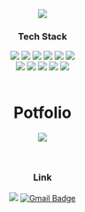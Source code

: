 <!--
**tyrl76/tyrl76** is a ✨ _special_ ✨ repository because its `README.md` (this file) appears on your GitHub profile.

Here are some ideas to get you started:

- 🔭 I’m currently working on ...
- 🌱 I’m currently learning ...
- 👯 I’m looking to collaborate on ...
- 🤔 I’m looking for help with ...
- 💬 Ask me about ...
- 📫 How to reach me: ...
- 😄 Pronouns: ...
- ⚡ Fun fact: ...
-->
<div align="center">
<div>
  <img src="https://capsule-render.vercel.app/api?type=waving&color=gradient&height=180&section=header&text=Dongwon&animation=fadeIn&fontSize=70&fontAlign=77&fontAlignY=42&desc=Back-end%20Developer&descSize=16&descAlign=86&descAlignY=15" />
</div>

### Tech Stack

<div>  
  <img src="https://img.shields.io/badge/Python-3776AB?style=flat-square&logo=Python&logoColor=white"/>
  <img src="https://img.shields.io/badge/Javascript-F7DF1E?style=flat-square&logo=Javascript&logoColor=white"/>
  <img src="https://img.shields.io/badge/C++-00599C?style=flat-square&logo=C%2B%2B&logoColor=white"/>
  <img src="https://img.shields.io/badge/Java-007396?style=flat-square&logo=Java&logoColor=white"/>
  <img src="https://img.shields.io/badge/Django-092E20?style=flat-square&logo=Django&logoColor=white"/>  
  <img src="https://img.shields.io/badge/Node.js-339933?style=flat-square&logo=Node.js&logoColor=white"/> 
  <br>
  <img src="https://img.shields.io/badge/Amazon&nbsp;AWS-232F3E?style=flat-square&logo=AmazonAWS&logoColor=white"/>    
  <img src="https://img.shields.io/badge/Naver&nbsp;Cloud&nbsp;Platform-03C75A?style=flat-square&logo=Naver&logoColor=white"/>
  <img src="https://img.shields.io/badge/Git-F05032?style=flat-square&logo=Git&logoColor=white"/>
  <img src="https://img.shields.io/badge/MySQL-4479A1?style=flat-square&logo=MySQL&logoColor=white"/>
  <img src="https://img.shields.io/badge/Bootstrap-7952B3?style=flat-square&logo=Bootstrap&logoColor=white"/>
</div>
  
<br/>
  
# Potfolio
  <a href="https://berry-ragdoll-6a0.notion.site/Lee-Dongwon-d6c46df54cd243d7922ebef3a1c3fc9c" target="_blank"><img src="https://img.shields.io/badge/Portfolio-000000?style=flat-square&logo=Notion&logoColor=white"/></a> 

<br/>

### Link
  <a href="https://github.com/tyrl76/tyrl76" target="_blank"><img src="https://img.shields.io/badge/GitHub-181717?style=flat-square&logo=Github&logoColor=white"/></a>
  [![Gmail Badge](https://img.shields.io/badge/-Gmail-d14836?style=flat-square&logo=Gmail&logoColor=white&link=mailto:tyrl76@gmail.com)](mailto:tyrl76@gmail.com)

